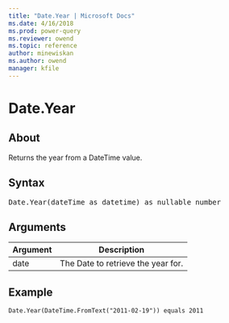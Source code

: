 ```yaml
---
title: "Date.Year | Microsoft Docs"
ms.date: 4/16/2018
ms.prod: power-query
ms.reviewer: owend
ms.topic: reference
author: minewiskan
ms.author: owend
manager: kfile
---
```

# Date.Year

  
## About  
Returns the year from a DateTime value.  
  
## Syntax

<pre>
Date.Year(dateTime as datetime) as nullable number  
</pre>
  
## Arguments  
  
|Argument|Description|  
|------------|---------------|  
|date|The Date to retrieve the year for.|  
  
## Example  
  
```powerquery-m
Date.Year(DateTime.FromText("2011-02-19")) equals 2011  
```  
